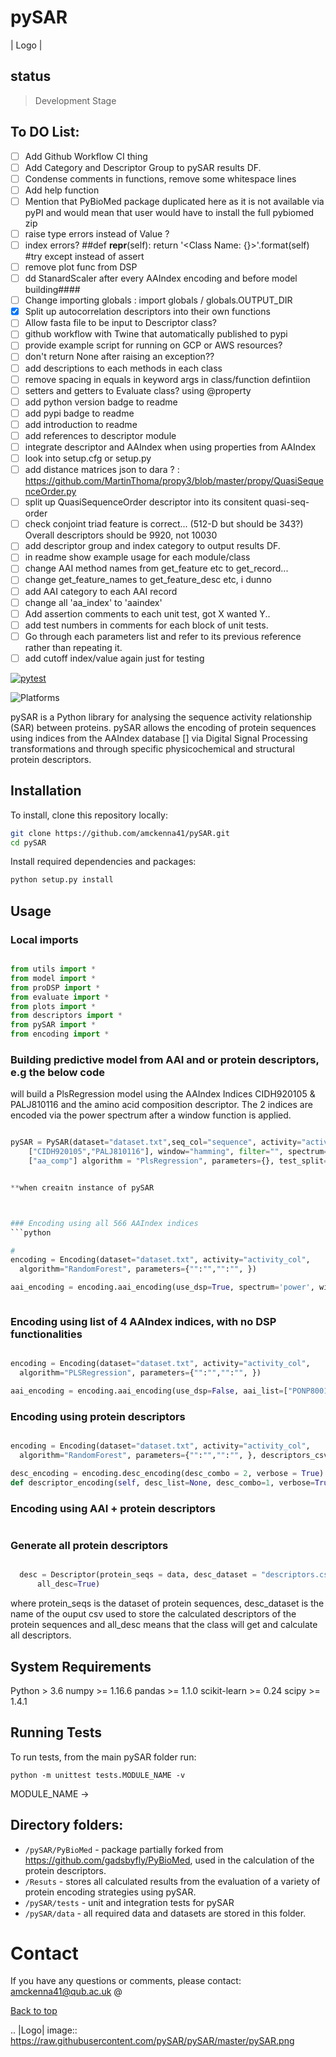 # pySAR <a name="TOP"></a>

| Logo |
## status
> Development Stage

## To DO List:
- [ ] Add Github Workflow CI thing
- [ ] Add Category and Descriptor Group to pySAR results DF.
- [ ] Condense comments in functions, remove some whitespace lines
- [ ] Add help function
- [ ] Mention that PyBioMed package duplicated here as it is not available via pyPI and would mean that user would have to install the full pybiomed zip
- [ ] raise type errors instead of Value ?
- [ ] index errors?
##def __repr__(self):
return '<Class Name: {}>'.format(self)
#try except instead of assert
- [ ] remove plot func from DSP
- [ ] dd StanardScaler after every AAIndex encoding and before model building####
- [ ] Change importing globals : import globals / globals.OUTPUT_DIR
- [X] Split up autocorrelation descriptors into their own functions
- [ ] Allow fasta file to be input to Descriptor class?
- [ ] github workflow with Twine that automatically published to pypi
- [ ] provide example script for running on GCP or AWS resources?
- [ ] don't return None after raising an exception??
- [ ] add descriptions to each methods in each class
- [ ] remove spacing in equals in keyword args in class/function defintiion
- [ ] setters and getters to Evaluate class? using @property
- [ ] add python version badge to readme
- [ ] add pypi badge to readme
- [ ] add introduction to readme
- [ ] add references to descriptor module
- [ ] integrate descriptor and AAIndex when using properties from AAIndex
- [ ] look into setup.cfg or setup.py
- [ ] add distance matrices json to dara ? : https://github.com/MartinThoma/propy3/blob/master/propy/QuasiSequenceOrder.py
- [ ] split up QuasiSequenceOrder descriptor into its consitent quasi-seq-order
- [ ] check conjoint triad feature is correct... (512-D but should be 343?) Overall descriptors should be 9920, not 10030
- [ ] add descriptor group and index category to output results DF.
- [ ] in readme show example usage for each module/class
- [ ] change AAI method names from get_feature etc to get_record...
- [ ] change get_feature_names to get_feature_desc etc, i dunno
- [ ] add AAI category to each AAI record
- [ ] change all 'aa_index' to 'aaindex'
- [ ] Add assertion comments to each unit test, got X wanted Y..
- [ ] add test numbers in comments for each block of unit tests.
- [ ] Go through each parameters list and refer to its previous reference rather than repeating it.
- [ ] add cutoff index/value again just for testing
<!-- #maybe split up multiple descriptor names/categorties in results DF into seperate columns -->
[![pytest](https://github.com/ray-project/tune-sklearn/workflows/Development/badge.svg)](https://github.com/ray-project/tune-sklearn/actions?query=workflow%3A%22Development%22)

![Platforms](https://img.shields.io/badge/platforms-linux%2C%20macOS%2C%20Windows-green)

pySAR is a Python library for analysing the sequence activity relationship (SAR)
between proteins. pySAR allows the encoding of protein sequences using indices
from the AAIndex database [] via Digital Signal Processing transformations and
through specific physicochemical and structural protein descriptors.

## Installation

To install, clone this repository locally:

```bash
git clone https://github.com/amckenna41/pySAR.git
cd pySAR
```

Install required dependencies and packages:
```python
python setup.py install
```

## Usage

### Local imports
```python

from utils import *
from model import *
from proDSP import *
from evaluate import *
from plots import *
from descriptors import *
from pySAR import *
from encoding import *
```

### Building predictive model from AAI and or protein descriptors, e.g the below code
will build a PlsRegression model using the AAIndex Indices CIDH920105 & PALJ810116
and the amino acid composition descriptor. The 2 indices are encoded via the power
spectrum after a window function is applied.

```python

pySAR = PySAR(dataset="dataset.txt",seq_col="sequence", activity="activity", aa_indices=
    ["CIDH920105","PALJ810116"], window="hamming", filter="", spectrum="power", descriptors=
    ["aa_comp"] algorithm = "PlsRegression", parameters={}, test_split=0.2)


**when creaitn instance of pySAR



### Encoding using all 566 AAIndex indices
```python

#
encoding = Encoding(dataset="dataset.txt", activity="activity_col",
  algorithm="RandomForest", parameters={"":"","":"", })

aai_encoding = encoding.aai_encoding(use_dsp=True, spectrum='power', window='hamming', verbose=True)



```
### Encoding using list of 4 AAIndex indices, with no DSP functionalities
```python

encoding = Encoding(dataset="dataset.txt", activity="activity_col",
  algorithm="PLSRegression", parameters={"":"","":"", })

aai_encoding = encoding.aai_encoding(use_dsp=False, aai_list=["PONP800102","RICJ880102","ROBB760107","KARS160113"], verbose=True)


```

### Encoding using protein descriptors
```python

encoding = Encoding(dataset="dataset.txt", activity="activity_col",
  algorithm="RandomForest", parameters={"":"","":"", }, descriptors_csv="descriptors.csv")

desc_encoding = encoding.desc_encoding(desc_combo = 2, verbose = True)
def descriptor_encoding(self, desc_list=None, desc_combo=1, verbose=True):


```
### Encoding using AAI + protein descriptors
```python

```
### Generate all protein descriptors

```python

  desc = Descriptor(protein_seqs = data, desc_dataset = "descriptors.csv",
      all_desc=True)

```
where protein_seqs is the dataset of protein sequences, desc_dataset is the name
of the ouput csv used to store the calculated descriptors of the protein sequences
and all_desc means that the class will get and calculate all descriptors.


## System Requirements ##

Python > 3.6
numpy >= 1.16.6
pandas >= 1.1.0
scikit-learn >= 0.24
scipy >= 1.4.1


## Running Tests ##
To run tests, from the main pySAR folder run:
```
python -m unittest tests.MODULE_NAME -v

```
MODULE_NAME ->

## Directory folders:

* `/pySAR/PyBioMed` - package partially forked from https://github.com/gadsbyfly/PyBioMed, used in
the calculation of the protein descriptors.
* `/Resuts` - stores all calculated results from the evaluation of a variety of protein
encoding strategies using pySAR.
* `/pySAR/tests` - unit and integration tests for pySAR
* `/pySAR/data` - all required data and datasets are stored in this folder.


# Contact

If you have any questions or comments, please contact: amckenna41@qub.ac.uk @

[Back to top](#TOP)

.. |Logo| image:: https://raw.githubusercontent.com/pySAR/pySAR/master/pySAR.png
